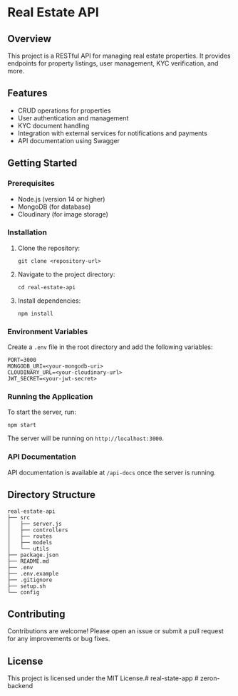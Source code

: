 # Real Estate API

## Overview
This project is a RESTful API for managing real estate properties. It provides endpoints for property listings, user management, KYC verification, and more.

## Features
- CRUD operations for properties
- User authentication and management
- KYC document handling
- Integration with external services for notifications and payments
- API documentation using Swagger

## Getting Started

### Prerequisites
- Node.js (version 14 or higher)
- MongoDB (for database)
- Cloudinary (for image storage)

### Installation
1. Clone the repository:
   ```
   git clone <repository-url>
   ```
2. Navigate to the project directory:
   ```
   cd real-estate-api
   ```
3. Install dependencies:
   ```
   npm install
   ```

### Environment Variables
Create a `.env` file in the root directory and add the following variables:
```
PORT=3000
MONGODB_URI=<your-mongodb-uri>
CLOUDINARY_URL=<your-cloudinary-url>
JWT_SECRET=<your-jwt-secret>
```

### Running the Application
To start the server, run:
```
npm start
```
The server will be running on `http://localhost:3000`.

### API Documentation
API documentation is available at `/api-docs` once the server is running.

## Directory Structure
```
real-estate-api
├── src
│   ├── server.js
│   ├── controllers
│   ├── routes
│   ├── models
│   └── utils
├── package.json
├── README.md
├── .env
├── .env.example
├── .gitignore
├── setup.sh
└── config
```

## Contributing
Contributions are welcome! Please open an issue or submit a pull request for any improvements or bug fixes.

## License
This project is licensed under the MIT License.#   r e a l - s t a t e - a p p  
 #   z e r o n - b a c k e n d  
 
